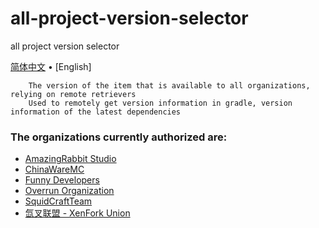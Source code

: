 # all-project-version-selector
all project version selector

[简体中文](README.md) • [English]

```english
    The version of the item that is available to all organizations, relying on remote retrievers
    Used to remotely get version information in gradle, version information of the latest dependencies  
```

### The organizations currently authorized are:
- [AmazingRabbit Studio](https://github.com/AmazingRabbit-Studio)
- [ChinaWareMC](https://github.com/ChinaWareMC)
- [Funny Developers](https://github.com/Funny-Developers)
- [Overrun Organization](https://github.com/Over-Run)
- [SquidCraftTeam](https://github.com/SquidCraftTeam)
- [氙叉联盟 - XenFork Union](https://github.com/XenFork)



